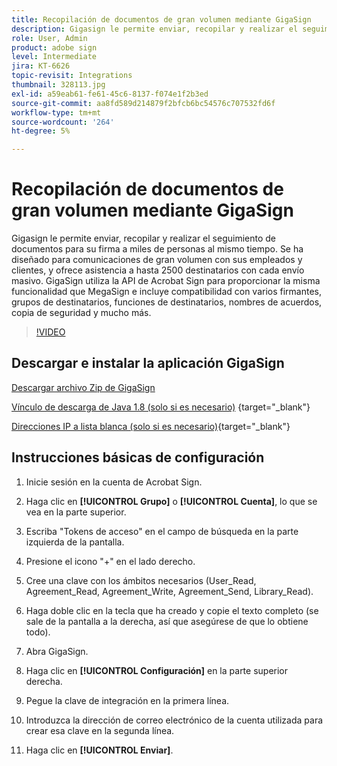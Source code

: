 ```yaml
---
title: Recopilación de documentos de gran volumen mediante GigaSign
description: Gigasign le permite enviar, recopilar y realizar el seguimiento de documentos para su firma a miles de personas al mismo tiempo
role: User, Admin
product: adobe sign
level: Intermediate
jira: KT-6626
topic-revisit: Integrations
thumbnail: 328113.jpg
exl-id: a59eab61-fe61-45c6-8137-f074e1f2b3ed
source-git-commit: aa8fd589d214879f2bfcb6bc54576c707532fd6f
workflow-type: tm+mt
source-wordcount: '264'
ht-degree: 5%

---
```


# Recopilación de documentos de gran volumen mediante GigaSign

Gigasign le permite enviar, recopilar y realizar el seguimiento de documentos para su firma a miles de personas al mismo tiempo. Se ha diseñado para comunicaciones de gran volumen con sus empleados y clientes, y ofrece asistencia a hasta 2500 destinatarios con cada envío masivo. GigaSign utiliza la API de Acrobat Sign para proporcionar la misma funcionalidad que MegaSign e incluye compatibilidad con varios firmantes, grupos de destinatarios, funciones de destinatarios, nombres de acuerdos, copia de seguridad y mucho más.

>[!VIDEO](https://video.tv.adobe.com/v/328113?quality=12&learn=on&hidetitle=true)

## Descargar e instalar la aplicación GigaSign

[Descargar archivo Zip de GigaSign](https://documentcloud.adobe.com/link/track?uri=urn:aaid:scds:US:8975dbca-98d5-4e66-9164-d21163c91c7f)

[Vínculo de descarga de Java 1.8 (solo si es necesario)](https://www.oracle.com/java/technologies/javase/javase8-archive-downloads.html) {target="_blank"}

[Direcciones IP a lista blanca (solo si es necesario)](https://helpx.adobe.com/es/sign/system-requirements.html#IPs){target="_blank"}

## Instrucciones básicas de configuración

1. Inicie sesión en la cuenta de Acrobat Sign.

1. Haga clic en **[!UICONTROL Grupo]** o **[!UICONTROL Cuenta]**, lo que se vea en la parte superior.

1. Escriba &quot;Tokens de acceso&quot; en el campo de búsqueda en la parte izquierda de la pantalla.

1. Presione el icono &quot;+&quot; en el lado derecho.

1. Cree una clave con los ámbitos necesarios (User_Read, Agreement_Read, Agreement_Write, Agreement_Send, Library_Read).

1. Haga doble clic en la tecla que ha creado y copie el texto completo (se sale de la pantalla a la derecha, así que asegúrese de que lo obtiene todo).

1. Abra GigaSign.

1. Haga clic en **[!UICONTROL Configuración]** en la parte superior derecha.

1. Pegue la clave de integración en la primera línea.

1. Introduzca la dirección de correo electrónico de la cuenta utilizada para crear esa clave en la segunda línea.

1. Haga clic en **[!UICONTROL Enviar]**.

